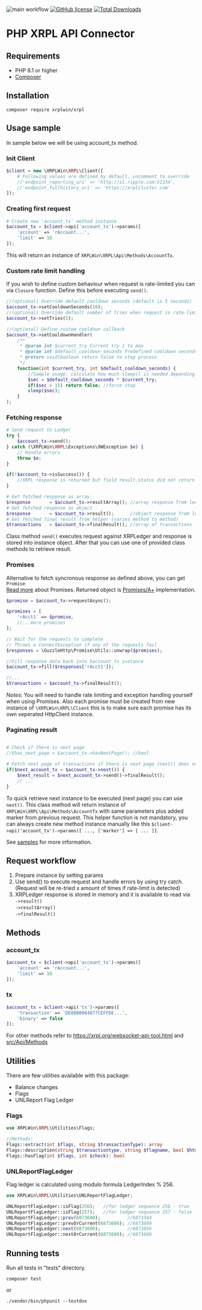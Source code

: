 ![main workflow](https://github.com/XRPLWin/XRPL/actions/workflows/main.yml/badge.svg)
[![GitHub license](https://img.shields.io/github/license/XRPLWin/XRPL)](https://github.com/XRPLWin/XRPL/blob/main/LICENSE)
[![Total Downloads](https://img.shields.io/packagist/dt/xrplwin/xrpl.svg?style=flat)](https://packagist.org/packages/xrplwin/xrpl)

# PHP XRPL API Connector

## Requirements
- PHP 8.1 or higher
- [Composer](https://getcomposer.org/)

## Installation
```
composer require xrplwin/xrpl
```

## Usage sample

In sample below we will be using account_tx method.

### Init Client
```PHP
$client = new \XRPLWin\XRPL\Client([
    # Following values are defined by default, uncomment to override
    //'endpoint_reporting_uri' => 'http://s1.ripple.com:51234',
    //'endpoint_fullhistory_uri' => 'https://xrplcluster.com'
]);
```

### Creating first request
```PHP
# Create new 'account_tx' method instance
$account_tx = $client->api('account_tx')->params([
    'account' => 'rAccount...',
    'limit' => 10
]);
```
This will return an instance of `XRPLWin\XRPL\Api\Methods\AccountTx`.

### Custom rate limit handling
If you wish to define custom behaviour when request is rate-limited you can via `Closure` function. Define this before executing `send()`.
```PHP
//(optional) Override default cooldown seconds (default is 5 seconds)
$account_tx->setCooldownSeconds(10);
//(optional) Override default number of tries when request is rate-limited (default is 3)
$account_tx->setTries(5);

//(optional) Define custom cooldown callback
$account_tx->setCooldownHandler(
    /**
     * @param int $current_try Current try 1 to max
     * @param int $default_cooldown_seconds Predefined cooldown seconds
     * @return void|boolean return false to stop process
     */
    function(int $current_try, int $default_cooldown_seconds) {
        //Sample usage: calculate how much sleep() is needed depending on 
        $sec = $default_cooldown_seconds * $current_try;
        if($sec > 15) return false; //force stop
        sleep($sec);
    }
);
```

### Fetching response
```PHP
# Send request to Ledger
try {
    $account_tx->send();
} catch (\XRPLWin\XRPL\Exceptions\XWException $e) {
    // Handle errors
    throw $e;
}

if(!$account_tx->isSuccess()) {
    //XRPL response is returned but field result.status did not return 'success'
}

# Get fetched response as array
$response       = $account_tx->resultArray(); //array response from ledger
# Get fetched response as object
$response       = $account_tx->result();      //object response from ledger
# Get fetched final result from helper (varies method to method)
$transactions   = $account_tx->finalResult(); //array of transactions
```

Class method `send()` executes request against XRPLedger and response is stored into instance object. After that you can use one of provided class methods to retrieve result.

### Promises
Alternative to fetch syncronous response as defined above, you can get `Promise`  
[Read more](https://github.com/guzzle/promises) about Promises. Returned object is [Promises/A+](https://promisesaplus.com/) implementation. 
```PHP
$promise = $account_tx->requestAsync();

$promises = [
    'rAcct1' => $promise,
    //...more promises
];

// Wait for the requests to complete
// Throws a ConnectException if any of the requests fail
$responses = \GuzzleHttp\Promise\Utils::unwrap($promises);

//Fill response data back into $account_tx instance
$account_tx->fill($responses['rAcct1']);

//...
$transactions = $account_tx->finalResult();

```
*Notes*: You will need to handle rate limiting and exception handling yourself when using Promises. Also each promise must be created from new instance of `\XRPLWin\XRPL\Client` this is to make sure each promise has its own seperated HttpClient instance.

### Paginating result
```PHP

# Check if there is next page
//$has_next_page = $account_tx->hasNextPage(); //bool

# Fetch next page of transactions if there is next page (next() does not return null)
if($next_account_tx = $account_tx->next()) {
    $next_result = $next_account_tx->send()->finalResult();
    // ...
}
```

To quick retrieve next instance to be executed (next page) you can use `next()`. This class method will return instance of `XRPLWin\XRPL\Api\Methods\AccountTx` with same parameters plus added marker from previous request. This helper function is not mandatory, you can always create new method instance manually like this `$client->api('account_tx')->params([ ..., ['marker'] => [ ... ]]`.

See [samples](samples/paginating.php) for more information.

## Request workflow

1. Prepare instance by setting params
2. Use send() to execute request and handle errors by using try catch. (Request will be re-tried x amount of times if rate-limit is detected)
4. XRPLedger response is stored in memory and it is available to read via  
`->result()`  
`->resultArray()`  
`->finalResult()`

## Methods

### account_tx

```PHP
$account_tx = $client->api('account_tx')->params([
    'account' => 'rAccount...',
    'limit' => 10
]);
```

### tx

```PHP
$account_tx = $client->api('tx')->params([
    'transaction' => 'DE80B0064677CEFFDE...',
    'binary' => false
]);
```
For other methods refer to https://xrpl.org/websocket-api-tool.html and [src/Api/Methods](src/Api/Methods)

## Utilities

There are few utilities available with this package:
- Balance changes
- Flags
- UNLReport Flag Ledger

### Flags

```PHP
use XRPLWin\XRPL\Utilities\Flags;

//Methods:
Flags::extract(int $flags, string $transactionType): array
Flags::description(string $transactiontype, string $flagname, bool $htmlFormat = false): string
Flags::hasFlag(int $flags, int $check): bool
```

### UNLReportFlagLedger

Flag ledger is calculated using modulo formula LedgerIndex % 256.

```PHP
use XRPLWin\XRPL\Utilities\UNLReportFlagLedger;

UNLReportFlagLedger::isFlag(256);   //for ledger sequence 256 - true
UNLReportFlagLedger::isFlag(257);   //for ledger sequence 257 - false
UNLReportFlagLedger::prev(6873600);          //6873344
UNLReportFlagLedger::prevOrCurrent(6873600); //6873600
UNLReportFlagLedger::next(6873600);          //6873856
UNLReportFlagLedger::nextOrCurrent(6873600); //6873600
```

## Running tests
Run all tests in "tests" directory.
```
composer test
```
or
```
./vendor/bin/phpunit --testdox
```
